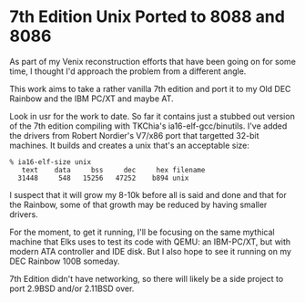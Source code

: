 # 7th Edition Unix Ported to 8088 and 8086

As part of my Venix reconstruction efforts that have been going on for
some time, I thought I'd approach the problem from a different angle.

This work aims to take a rather vanilla 7th edition and port it to my
Old DEC Rainbow and the IBM PC/XT and maybe AT.

Look in usr for the work to date. So far it contains just a stubbed
out version of the 7th edition compiling with TKChia's ia16-elf-gcc/binutils.
I've added the drivers from Robert Nordier's V7/x86 port that targetted 32-bit
machines. It builds and creates a unix that's an acceptable size:
```
% ia16-elf-size unix
   text	   data	    bss	    dec	    hex	filename
  31448	    548	  15256	  47252	   b894	unix
```
I suspect that it will grow my 8-10k before all is said and done
and that for the Rainbow, some of that growth may be reduced by
having smaller drivers.

For the moment, to get it running, I'll be focusing on the same
mythical machine that Elks uses to test its code with QEMU: an
IBM-PC/XT, but with modern ATA controller and IDE disk. But I also
hope to see it running on my DEC Rainbow 100B someday.

7th Edition didn't have networking, so there will likely be a side
project to port 2.9BSD and/or 2.11BSD over.


